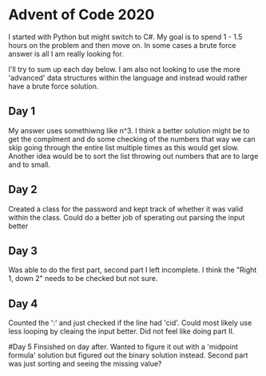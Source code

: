 Advent of Code 2020
=== 

I started with Python but might switch to C#. My goal is to spend 1 - 1.5 hours on the problem and then move on. In some cases a brute 
force answer is all I am really looking for. 

I'll try to sum up each day below. I am also not looking to use the more 'advanced' data structures within the language and instead would 
rather have a brute force solution.

## Day 1
My answer uses somethiwng like n^3. I think a better solution might be to get the complment and do some checking of the numbers that 
way we can skip going through the entire list multiple times as this would get slow. Another idea would be to sort the list throwing out 
numbers that are to large and to small. 

## Day 2
Created a class for the password and kept track of whether it was valid within the class. Could do a better job of sperating out parsing the input better

## Day 3
Was able to do the first part, second part I left incomplete. I think the "Right 1, down 2" needs to be checked but not sure.

## Day 4
Counted the ':' and just checked if the line had 'cid'. Could most likely use less looping by cleaing the input better. Did not feel like doing part II.

#Day 5 
Finsished on day after. Wanted to figure it out with a 'midpoint formula' solution but figured out the binary solution instead. Second part was just sorting 
and seeing the missing value? 
